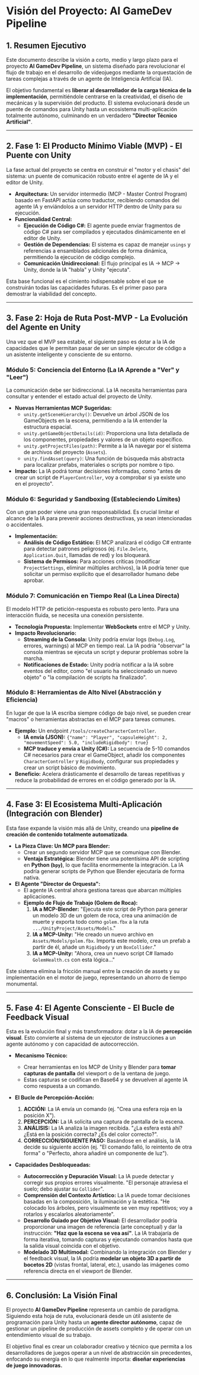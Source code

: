 # Visión del Proyecto: AI GameDev Pipeline

## 1. Resumen Ejecutivo

Este documento describe la visión a corto, medio y largo plazo para el proyecto **AI GameDev Pipeline**, un sistema diseñado para revolucionar el flujo de trabajo en el desarrollo de videojuegos mediante la orquestación de tareas complejas a través de un agente de Inteligencia Artificial (IA).

El objetivo fundamental es **liberar al desarrollador de la carga técnica de la implementación**, permitiéndole centrarse en la creatividad, el diseño de mecánicas y la supervisión del producto. El sistema evolucionará desde un puente de comandos para Unity hasta un ecosistema multi-aplicación totalmente autónomo, culminando en un verdadero **"Director Técnico Artificial"**.

---

## 2. Fase 1: El Producto Mínimo Viable (MVP) - El Puente con Unity

La fase actual del proyecto se centra en construir el "motor y el chasis" del sistema: un puente de comunicación robusto entre el agente de IA y el editor de Unity.

* **Arquitectura:** Un servidor intermedio (MCP - Master Control Program) basado en FastAPI actúa como traductor, recibiendo comandos del agente IA y enviándolos a un servidor HTTP dentro de Unity para su ejecución.
* **Funcionalidad Central:**
    * **Ejecución de Código C#:** El agente puede enviar fragmentos de código C# para ser compilados y ejecutados dinámicamente en el editor de Unity.
    * **Gestión de Dependencias:** El sistema es capaz de manejar `usings` y referencias a ensamblados adicionales de forma dinámica, permitiendo la ejecución de código complejo.
    * **Comunicación Unidireccional:** El flujo principal es IA -> MCP -> Unity, donde la IA "habla" y Unity "ejecuta".

Esta base funcional es el cimiento indispensable sobre el que se construirán todas las capacidades futuras. Es el primer paso para demostrar la viabilidad del concepto.

---

## 3. Fase 2: Hoja de Ruta Post-MVP - La Evolución del Agente en Unity

Una vez que el MVP sea estable, el siguiente paso es dotar a la IA de capacidades que le permitan pasar de ser un simple ejecutor de código a un asistente inteligente y consciente de su entorno.

### Módulo 5: Conciencia del Entorno (La IA Aprende a "Ver" y "Leer")

La comunicación debe ser bidireccional. La IA necesita herramientas para consultar y entender el estado actual del proyecto de Unity.

* **Nuevas Herramientas MCP Sugeridas:**
    * `unity.getSceneHierarchy()`: Devuelve un árbol JSON de los GameObjects en la escena, permitiendo a la IA entender la estructura espacial.
    * `unity.getGameObjectDetails(id)`: Proporciona una lista detallada de los componentes, propiedades y valores de un objeto específico.
    * `unity.getProjectFiles(path)`: Permite a la IA navegar por el sistema de archivos del proyecto (`Assets`).
    * `unity.findAsset(query)`: Una función de búsqueda más abstracta para localizar prefabs, materiales o scripts por nombre o tipo.
* **Impacto:** La IA podrá tomar decisiones informadas, como "antes de crear un script de `PlayerController`, voy a comprobar si ya existe uno en el proyecto".

### Módulo 6: Seguridad y Sandboxing (Estableciendo Límites)

Con un gran poder viene una gran responsabilidad. Es crucial limitar el alcance de la IA para prevenir acciones destructivas, ya sean intencionadas o accidentales.

* **Implementación:**
    * **Análisis de Código Estático:** El MCP analizará el código C# entrante para detectar patrones peligrosos (ej. `File.Delete`, `Application.Quit`, llamadas de red) y los bloqueará.
    * **Sistema de Permisos:** Para acciones críticas (modificar `ProjectSettings`, eliminar múltiples archivos), la IA podría tener que solicitar un permiso explícito que el desarrollador humano debe aprobar.

### Módulo 7: Comunicación en Tiempo Real (La Línea Directa)

El modelo HTTP de petición-respuesta es robusto pero lento. Para una interacción fluida, se necesita una conexión persistente.

* **Tecnología Propuesta:** Implementar **WebSockets** entre el MCP y Unity.
* **Impacto Revolucionario:**
    * **Streaming de la Consola:** Unity podría enviar logs (`Debug.Log`, errores, warnings) al MCP en tiempo real. La IA podría "observar" la consola mientras se ejecuta un script y depurar problemas sobre la marcha.
    * **Notificaciones de Estado:** Unity podría notificar a la IA sobre eventos del editor, como "el usuario ha seleccionado un nuevo objeto" o "la compilación de scripts ha finalizado".

### Módulo 8: Herramientas de Alto Nivel (Abstracción y Eficiencia)

En lugar de que la IA escriba siempre código de bajo nivel, se pueden crear "macros" o herramientas abstractas en el MCP para tareas comunes.

* **Ejemplo:** Un endpoint `/tools/createCharacterController`.
    * **IA envía (JSON):** `{"name": "Player", "capsuleHeight": 2, "movementSpeed": 5.0, "includeRigidbody": true}`
    * **MCP traduce y envía a Unity (C#):** La secuencia de 5-10 comandos C# necesarios para crear el GameObject, añadir los componentes `CharacterController` y `Rigidbody`, configurar sus propiedades y crear un script básico de movimiento.
* **Beneficio:** Acelera drásticamente el desarrollo de tareas repetitivas y reduce la probabilidad de errores en el código generado por la IA.

---

## 4. Fase 3: El Ecosistema Multi-Aplicación (Integración con Blender)

Esta fase expande la visión más allá de Unity, creando una **pipeline de creación de contenido totalmente automatizada**.

* **La Pieza Clave: Un MCP para Blender:**
    * Crear un segundo servidor MCP que se comunique con Blender.
    * **Ventaja Estratégica:** Blender tiene una potentísima API de scripting en **Python (`bpy`)**, lo que facilita enormemente la integración. La IA podría generar scripts de Python que Blender ejecutaría de forma nativa.
* **El Agente "Director de Orquesta":**
    * El agente IA central ahora gestiona tareas que abarcan múltiples aplicaciones.
    * **Ejemplo de Flujo de Trabajo (Golem de Roca):**
        1.  **IA a MCP-Blender:** "Ejecuta este script de Python para generar un modelo 3D de un golem de roca, crea una animación de muerte y exporta todo como `golem.fbx` a la ruta `.../UnityProject/Assets/Models`."
        2.  **IA a MCP-Unity:** "He creado un nuevo archivo en `Assets/Models/golem.fbx`. Importa este modelo, crea un prefab a partir de él, añade un `Rigidbody` y un `BoxCollider`."
        3.  **IA a MCP-Unity:** "Ahora, crea un nuevo script C# llamado `GolemHealth.cs` con esta lógica..."

Este sistema elimina la fricción manual entre la creación de assets y su implementación en el motor de juego, representando un ahorro de tiempo monumental.

---

## 5. Fase 4: El Agente Consciente - El Bucle de Feedback Visual

Esta es la evolución final y más transformadora: dotar a la IA de **percepción visual**. Esto convierte al sistema de un ejecutor de instrucciones a un agente autónomo y con capacidad de autocorrección.

* **Mecanismo Técnico:**
    * Crear herramientas en los MCP de Unity y Blender para **tomar capturas de pantalla** del viewport o de la ventana de juego.
    * Estas capturas se codifican en Base64 y se devuelven al agente IA como respuesta a un comando.
* **El Bucle de Percepción-Acción:**
    1.  **ACCIÓN:** La IA envía un comando (ej. "Crea una esfera roja en la posición X").
    2.  **PERCEPCIÓN:** La IA solicita una captura de pantalla de la escena.
    3.  **ANÁLISIS:** La IA analiza la imagen recibida. "¿La esfera está ahí? ¿Está en la posición correcta? ¿Es del color correcto?".
    4.  **CORRECCIÓN/SIGUIENTE PASO:** Basándose en el análisis, la IA decide su siguiente acción (ej. "El comando falló, lo reintento de otra forma" o "Perfecto, ahora añadiré un componente de luz").

* **Capacidades Desbloqueadas:**
    * **Autocorrección y Depuración Visual:** La IA puede detectar y corregir sus propios errores visualmente. "El personaje atraviesa el suelo; debo ajustar su `Collider`".
    * **Comprensión del Contexto Artístico:** La IA puede tomar decisiones basadas en la composición, la iluminación y la estética. "He colocado los árboles, pero visualmente se ven muy repetitivos; voy a rotarlos y escalarlos aleatoriamente".
    * **Desarrollo Guiado por Objetivo Visual:** El desarrollador podría proporcionar una imagen de referencia (arte conceptual) y dar la instrucción: **"Haz que la escena se vea así"**. La IA trabajaría de forma iterativa, tomando capturas y ejecutando comandos hasta que la salida visual coincida con el objetivo.
    * **Modelado 3D Multimodal:** Combinando la integración con Blender y el feedback visual, la IA podría **modelar un objeto 3D a partir de bocetos 2D** (vistas frontal, lateral, etc.), usando las imágenes como referencia directa en el viewport de Blender.

---

## 6. Conclusión: La Visión Final

El proyecto **AI GameDev Pipeline** representa un cambio de paradigma. Siguiendo esta hoja de ruta, evolucionará desde un útil asistente de programación para Unity hasta un **agente director autónomo**, capaz de gestionar un pipeline de producción de assets completo y de operar con un entendimiento visual de su trabajo.

El objetivo final es crear un colaborador creativo y técnico que permita a los desarrolladores de juegos operar a un nivel de abstracción sin precedentes, enfocando su energía en lo que realmente importa: **diseñar experiencias de juego innovadoras.**